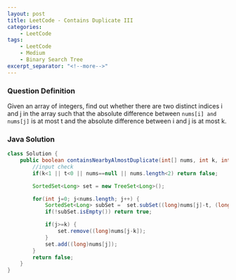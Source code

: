 ```yaml
---
layout: post
title: LeetCode - Contains Duplicate III
categories:
    - LeetCode
tags:
    - LeetCode
    - Medium
    - Binary Search Tree
excerpt_separator: "<!--more-->"
---
```


### Question Definition
Given an array of integers, find out whether there are two distinct indices i and j in the array such that the absolute difference between `nums[i] and nums[j]` is at most t and the absolute difference between i and j is at most k.
<!--more-->
### Java Solution
```java
class Solution {
    public boolean containsNearbyAlmostDuplicate(int[] nums, int k, int t) {
        //input check
        if(k<1 || t<0 || nums==null || nums.length<2) return false;

        SortedSet<Long> set = new TreeSet<Long>();

        for(int j=0; j<nums.length; j++) {
            SortedSet<Long> subSet =  set.subSet((long)nums[j]-t, (long)nums[j]+t+1);
            if(!subSet.isEmpty()) return true;

            if(j>=k) {
                set.remove((long)nums[j-k]);
            }
            set.add((long)nums[j]);
        }
        return false;
    }
}
```